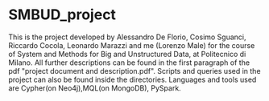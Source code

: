 # SMBUD_project
This is the project developed by Alessandro De Florio, Cosimo Sguanci, Riccardo Cocola, Leonardo Marazzi and me (Lorenzo Male) for the course of System and Methods for Big and Unstructured Data, at Politecnico di Milano. 
All further descriptions can be found in the first paragraph of the pdf "project document and description.pdf". Scripts and queries used in the project can also be found inside the directories.
Languages and tools used are Cypher(on Neo4j),MQL(on MongoDB), PySpark.
